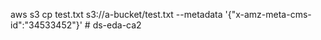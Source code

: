 

aws s3 cp test.txt s3://a-bucket/test.txt --metadata '{"x-amz-meta-cms-id":"34533452"}'
#   d s - e d a - c a 2  
 